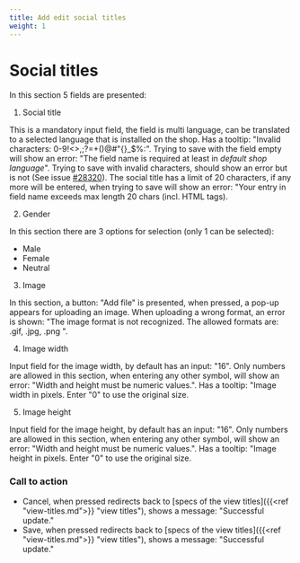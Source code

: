 ```yaml
---
title: Add edit social titles
weight: 1
---
```


# Social titles

In this section 5 fields are presented:

1) Social title

This is a mandatory input field, the field is multi language, can be translated to a selected language that is installed on the shop. Has a tooltip: "Invalid characters: 0-9!<>,;?=+()@#"{}_$%:". Trying to save with the field empty will show an error: "The field name is required at least in *default shop language*".
Trying to save with invalid characters, should show an error but is not (See issue [#28320](https://github.com/PrestaShop/PrestaShop/issues/28320)).
The social title has a limit of 20 characters, if any more will be entered, when trying to save will show an error: "Your entry in field name exceeds max length 20 chars (incl. HTML tags). 

2) Gender

In this section there are 3 options for selection (only 1 can be selected):

 - Male
 - Female
 - Neutral

3) Image

In this section, a button: "Add file" is presented, when pressed, a pop-up appears for uploading an image. When uploading a wrong format, an error is shown: "The image format is not recognized. The allowed formats are: .gif, .jpg, .png ".

4) Image width

Input field for the image width, by default has an input: "16". Only numbers are allowed in this section, when entering any other symbol, will show an error: "Width and height must be numeric values.".
Has a tooltip: "Image width in pixels. Enter "0" to use the original size.

5) Image height 

Input field for the image height, by default has an input: "16". Only numbers are allowed in this section, when entering any other symbol, will show an error: "Width and height must be numeric values.".
Has a tooltip: "Image height in pixels. Enter "0" to use the original size.

### Call to action

 - Cancel, when pressed redirects back to [specs of the view titles]({{<ref "view-titles.md">}} "view titles"), shows a message: "Successful update."
 - Save, when pressed redirects back to [specs of the view titles]({{<ref "view-titles.md">}} "view titles"), shows a message: "Successful update."
